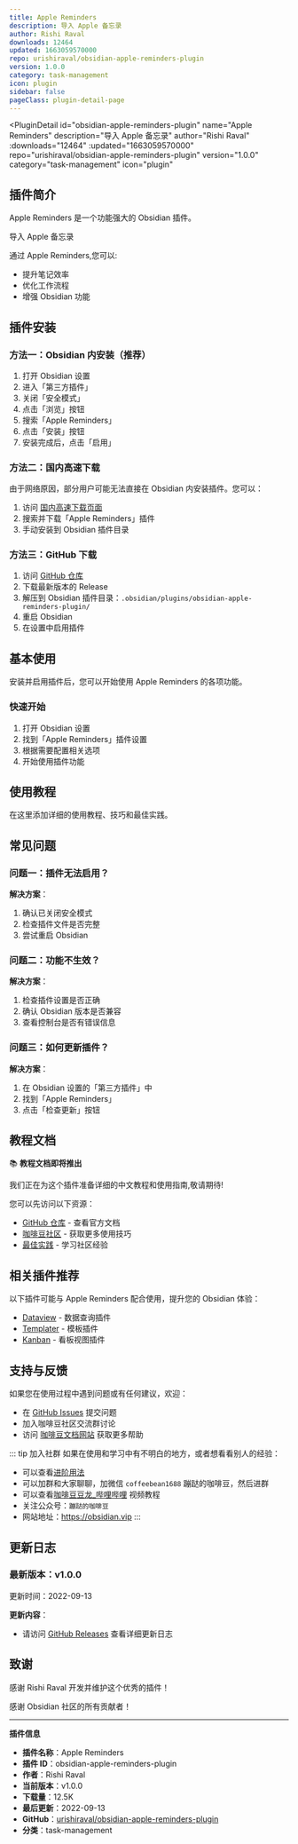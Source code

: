 ```yaml
---
title: Apple Reminders
description: 导入 Apple 备忘录
author: Rishi Raval
downloads: 12464
updated: 1663059570000
repo: urishiraval/obsidian-apple-reminders-plugin
version: 1.0.0
category: task-management
icon: plugin
sidebar: false
pageClass: plugin-detail-page
---
```


<PluginDetail
  id="obsidian-apple-reminders-plugin"
  name="Apple Reminders"
  description="导入 Apple 备忘录"
  author="Rishi Raval"
  :downloads="12464"
  :updated="1663059570000"
  repo="urishiraval/obsidian-apple-reminders-plugin"
  version="1.0.0"
  category="task-management"
  icon="plugin"
>

<!-- AUTO_GENERATED_START -->
## 插件简介

Apple Reminders 是一个功能强大的 Obsidian 插件。

导入 Apple 备忘录

通过 Apple Reminders,您可以:

- 提升笔记效率
- 优化工作流程
- 增强 Obsidian 功能

<!-- AUTO_GENERATED_END -->

<!-- AUTO_GENERATED_START -->
## 插件安装

### 方法一：Obsidian 内安装（推荐）

1. 打开 Obsidian 设置
2. 进入「第三方插件」
3. 关闭「安全模式」
4. 点击「浏览」按钮
5. 搜索「Apple Reminders」
6. 点击「安装」按钮
7. 安装完成后，点击「启用」

### 方法二：国内高速下载

由于网络原因，部分用户可能无法直接在 Obsidian 内安装插件。您可以：

1. 访问 [国内高速下载页面](/zh/documentation/obsidian-plugins-download.html)
2. 搜索并下载「Apple Reminders」插件
3. 手动安装到 Obsidian 插件目录

### 方法三：GitHub 下载

1. 访问 [GitHub 仓库](https://github.com/urishiraval/obsidian-apple-reminders-plugin)
2. 下载最新版本的 Release
3. 解压到 Obsidian 插件目录：`.obsidian/plugins/obsidian-apple-reminders-plugin/`
4. 重启 Obsidian
5. 在设置中启用插件

## 基本使用

安装并启用插件后，您可以开始使用 Apple Reminders 的各项功能。

### 快速开始

1. 打开 Obsidian 设置
2. 找到「Apple Reminders」插件设置
3. 根据需要配置相关选项
4. 开始使用插件功能

<!-- AUTO_GENERATED_END -->

<!-- CUSTOM_CONTENT_START:tutorial -->
## 使用教程

在这里添加详细的使用教程、技巧和最佳实践。

<!-- CUSTOM_CONTENT_END:tutorial -->

<!-- SHARED_CONTENT_START -->
## 常见问题

### 问题一：插件无法启用？

**解决方案**：
1. 确认已关闭安全模式
2. 检查插件文件是否完整
3. 尝试重启 Obsidian

### 问题二：功能不生效？

**解决方案**：
1. 检查插件设置是否正确
2. 确认 Obsidian 版本是否兼容
3. 查看控制台是否有错误信息

### 问题三：如何更新插件？

**解决方案**：
1. 在 Obsidian 设置的「第三方插件」中
2. 找到「Apple Reminders」
3. 点击「检查更新」按钮

## 教程文档

📚 **教程文档即将推出**

我们正在为这个插件准备详细的中文教程和使用指南,敬请期待!

您可以先访问以下资源：
- [GitHub 仓库](https://github.com/urishiraval/obsidian-apple-reminders-plugin) - 查看官方文档
- [咖啡豆社区](/zh/bases/) - 获取更多使用技巧
- [最佳实践](/zh/best-practices/) - 学习社区经验

## 相关插件推荐

以下插件可能与 Apple Reminders 配合使用，提升您的 Obsidian 体验：

- [Dataview](/zh/plugins/dataview.html) - 数据查询插件
- [Templater](/zh/plugins/templater-obsidian.html) - 模板插件
- [Kanban](/zh/plugins/obsidian-kanban.html) - 看板视图插件

## 支持与反馈

如果您在使用过程中遇到问题或有任何建议，欢迎：

- 在 [GitHub Issues](https://github.com/urishiraval/obsidian-apple-reminders-plugin/issues) 提交问题
- 加入咖啡豆社区交流群讨论
- 访问 [咖啡豆文档网站](https://obsidian.vip) 获取更多帮助

::: tip 加入社群
如果在使用和学习中有不明白的地方，或者想看看别人的经验：
- 可以查看[进阶用法](/zh/advanced)
- 可以加群和大家聊聊，加微信 `coffeebean1688` 蹦跶的咖啡豆，然后进群
- 可以查看[咖啡豆豆龙_哔哩哔哩](https://space.bilibili.com/618777356) 视频教程
- 关注公众号：`蹦跶的咖啡豆`
- 网站地址：https://obsidian.vip
:::
<!-- SHARED_CONTENT_END -->

<!-- AUTO_GENERATED_START -->
## 更新日志

### 最新版本：v1.0.0

更新时间：2022-09-13

**更新内容**：
- 请访问 [GitHub Releases](https://github.com/urishiraval/obsidian-apple-reminders-plugin/releases) 查看详细更新日志

## 致谢

感谢 Rishi Raval 开发并维护这个优秀的插件！

感谢 Obsidian 社区的所有贡献者！

---

**插件信息**
- **插件名称**：Apple Reminders
- **插件 ID**：obsidian-apple-reminders-plugin
- **作者**：Rishi Raval
- **当前版本**：v1.0.0
- **下载量**：12.5K
- **最后更新**：2022-09-13
- **GitHub**：[urishiraval/obsidian-apple-reminders-plugin](https://github.com/urishiraval/obsidian-apple-reminders-plugin)
- **分类**：task-management
<!-- AUTO_GENERATED_END -->

</PluginDetail>

